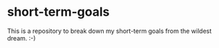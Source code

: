 # short-term-goals
This is a repository to break down my short-term goals from the wildest dream. :-)

